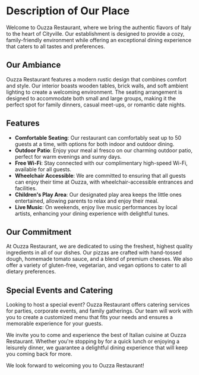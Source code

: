 # Description of Our Place

Welcome to Ouzza Restaurant, where we bring the authentic flavors of Italy to the heart of Cityville. Our establishment is designed to provide a cozy, family-friendly environment while offering an exceptional dining experience that caters to all tastes and preferences.


## Our Ambiance
Ouzza Restaurant features a modern rustic design that combines comfort and style. Our interior boasts wooden tables, brick walls, and soft ambient lighting to create a welcoming environment. The seating arrangement is designed to accommodate both small and large groups, making it the perfect spot for family dinners, casual meet-ups, or romantic date nights.

## Features
- **Comfortable Seating**: Our restaurant can comfortably seat up to 50 guests at a time, with options for both indoor and outdoor dining.
- **Outdoor Patio**: Enjoy your meal al fresco on our charming outdoor patio, perfect for warm evenings and sunny days.
- **Free Wi-Fi**: Stay connected with our complimentary high-speed Wi-Fi, available for all guests.
- **Wheelchair Accessible**: We are committed to ensuring that all guests can enjoy their time at Ouzza, with wheelchair-accessible entrances and facilities.
- **Children's Play Area**: Our designated play area keeps the little ones entertained, allowing parents to relax and enjoy their meal.
- **Live Music**: On weekends, enjoy live music performances by local artists, enhancing your dining experience with delightful tunes.

## Our Commitment
At Ouzza Restaurant, we are dedicated to using the freshest, highest quality ingredients in all of our dishes. Our pizzas are crafted with hand-tossed dough, homemade tomato sauce, and a blend of premium cheeses. We also offer a variety of gluten-free, vegetarian, and vegan options to cater to all dietary preferences.

## Special Events and Catering
Looking to host a special event? Ouzza Restaurant offers catering services for parties, corporate events, and family gatherings. Our team will work with you to create a customized menu that fits your needs and ensures a memorable experience for your guests.

We invite you to come and experience the best of Italian cuisine at Ouzza Restaurant. Whether you're stopping by for a quick lunch or enjoying a leisurely dinner, we guarantee a delightful dining experience that will keep you coming back for more.

We look forward to welcoming you to Ouzza Restaurant!
